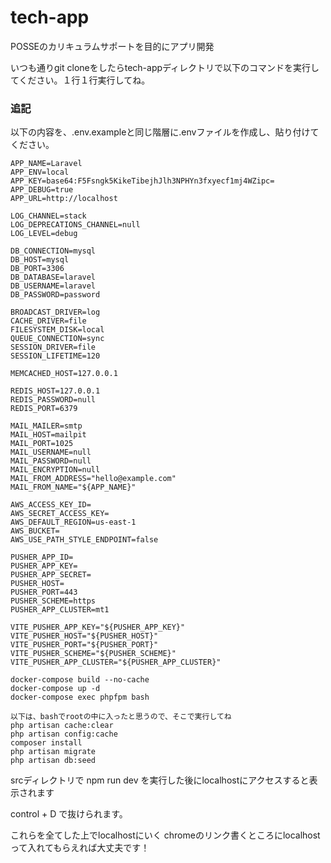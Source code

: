 # tech-app
POSSEのカリキュラムサポートを目的にアプリ開発

いつも通りgit cloneをしたらtech-appディレクトリで以下のコマンドを実行してください。１行１行実行してね。

### 追記
以下の内容を、.env.exampleと同じ階層に.envファイルを作成し、貼り付けてください。
```console
APP_NAME=Laravel
APP_ENV=local
APP_KEY=base64:F5Fsngk5KikeTibejhJlh3NPHYn3fxyecf1mj4WZipc=
APP_DEBUG=true
APP_URL=http://localhost

LOG_CHANNEL=stack
LOG_DEPRECATIONS_CHANNEL=null
LOG_LEVEL=debug

DB_CONNECTION=mysql
DB_HOST=mysql
DB_PORT=3306
DB_DATABASE=laravel
DB_USERNAME=laravel
DB_PASSWORD=password

BROADCAST_DRIVER=log
CACHE_DRIVER=file
FILESYSTEM_DISK=local
QUEUE_CONNECTION=sync
SESSION_DRIVER=file
SESSION_LIFETIME=120

MEMCACHED_HOST=127.0.0.1

REDIS_HOST=127.0.0.1
REDIS_PASSWORD=null
REDIS_PORT=6379

MAIL_MAILER=smtp
MAIL_HOST=mailpit
MAIL_PORT=1025
MAIL_USERNAME=null
MAIL_PASSWORD=null
MAIL_ENCRYPTION=null
MAIL_FROM_ADDRESS="hello@example.com"
MAIL_FROM_NAME="${APP_NAME}"

AWS_ACCESS_KEY_ID=
AWS_SECRET_ACCESS_KEY=
AWS_DEFAULT_REGION=us-east-1
AWS_BUCKET=
AWS_USE_PATH_STYLE_ENDPOINT=false

PUSHER_APP_ID=
PUSHER_APP_KEY=
PUSHER_APP_SECRET=
PUSHER_HOST=
PUSHER_PORT=443
PUSHER_SCHEME=https
PUSHER_APP_CLUSTER=mt1

VITE_PUSHER_APP_KEY="${PUSHER_APP_KEY}"
VITE_PUSHER_HOST="${PUSHER_HOST}"
VITE_PUSHER_PORT="${PUSHER_PORT}"
VITE_PUSHER_SCHEME="${PUSHER_SCHEME}"
VITE_PUSHER_APP_CLUSTER="${PUSHER_APP_CLUSTER}"

```



```console
docker-compose build --no-cache
docker-compose up -d
docker-compose exec phpfpm bash

以下は、bashでrootの中に入ったと思うので、そこで実行してね
php artisan cache:clear
php artisan config:cache
composer install
php artisan migrate
php artisan db:seed
```

srcディレクトリで npm run dev を実行した後にlocalhostにアクセスすると表示されます

control + D で抜けられます。

これらを全てした上でlocalhostにいく
chromeのリンク書くところにlocalhostって入れてもらえれば大丈夫です！
